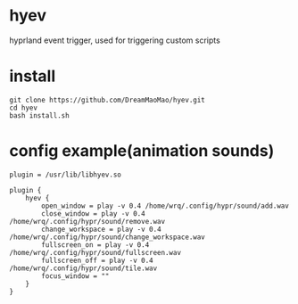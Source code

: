 # hyev
hyprland event trigger, used for triggering custom scripts

# install
```
git clone https://github.com/DreamMaoMao/hyev.git
cd hyev
bash install.sh
```

# config example(animation sounds)
```
plugin = /usr/lib/libhyev.so

plugin {
    hyev {
        open_window = play -v 0.4 /home/wrq/.config/hypr/sound/add.wav 
        close_window = play -v 0.4 /home/wrq/.config/hypr/sound/remove.wav  
        change_workspace = play -v 0.4 /home/wrq/.config/hypr/sound/change_workspace.wav 
        fullscreen_on = play -v 0.4 /home/wrq/.config/hypr/sound/fullscreen.wav 
        fullscreen_off = play -v 0.4 /home/wrq/.config/hypr/sound/tile.wav 
        focus_window = ""
    }
}
```
